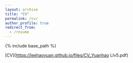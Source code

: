```yaml
---
layout: archive
title: "CV"
permalink: /cv/
author_profile: true
redirect_from:
  - /resume
---
```


{% include base_path %}

[CV](https://leehaoyuan.github.io/files/CV_Yuanhao LIv5.pdf)
